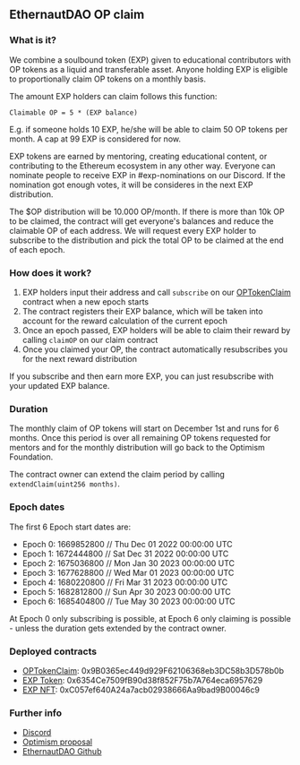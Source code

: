 ## EthernautDAO OP claim

### What is it?

We combine a soulbound token (EXP) given to educational contributors with OP tokens as a liquid and transferable asset. Anyone holding EXP is eligible to proportionally claim OP tokens on a monthly basis. 

The amount EXP holders can claim follows this function:
```
Claimable OP = 5 * (EXP balance)
```
E.g. if someone holds 10 EXP, he/she will be able to claim 50 OP tokens per month. A cap at 99 EXP is considered for now. 

EXP tokens are earned by mentoring, creating educational content, or contributing to the Ethereum ecosystem in any other way. Everyone can nominate people to receive EXP in #exp-nominations on our Discord. If the nomination got enough votes, it will be consideres in the next EXP distribution. 

The $OP distribution will be 10.000 OP/month. If there is more than 10k OP to be claimed, the contract will get everyone's balances and reduce the claimable OP of each address. We will request every EXP holder to subscribe to the distribution and pick the total OP to be claimed at the end of each epoch.  

### How does it work?

1. EXP holders input their address and call `subscribe` on our [OPTokenClaim](https://optimistic.etherscan.io/address/0x9b0365ec449d929f62106368eb3dc58b3d578b0b#writeContract) contract when a new epoch starts
2. The contract registers their EXP balance, which will be taken into account for the reward calculation of the current epoch
3. Once an epoch passed, EXP holders will be able to claim their reward by calling `claimOP` on our claim contract
5. Once you claimed your OP, the contract automatically resubscribes you for the next reward distribution

If you subscribe and then earn more EXP, you can just resubscribe with your updated EXP balance. 

### Duration

The monthly claim of OP tokens will start on December 1st and runs for 6 months. Once this period is over all remaining OP tokens requested for mentors and for the monthly distribution will go back to the Optimism Foundation.

The contract owner can extend the claim period by calling `extendClaim(uint256 months)`.

### Epoch dates

The first 6 Epoch start dates are:

- Epoch 0: 1669852800 // Thu Dec 01 2022 00:00:00 UTC
- Epoch 1: 1672444800 // Sat Dec 31 2022 00:00:00 UTC
- Epoch 2: 1675036800 // Mon Jan 30 2023 00:00:00 UTC
- Epoch 3: 1677628800 // Wed Mar 01 2023 00:00:00 UTC
- Epoch 4: 1680220800 // Fri Mar 31 2023 00:00:00 UTC
- Epoch 5: 1682812800 // Sun Apr 30 2023 00:00:00 UTC
- Epoch 6: 1685404800 // Tue May 30 2023 00:00:00 UTC

At Epoch 0 only subscribing is possible, at Epoch 6 only claiming is possible - unless the duration gets extended by the contract owner.

### Deployed contracts

- [OPTokenClaim](https://optimistic.etherscan.io/address/0x9b0365ec449d929f62106368eb3dc58b3d578b0b#writeContract): 0x9B0365ec449d929F62106368eb3DC58b3D578b0b
- [EXP Token](https://optimistic.etherscan.io/address/0x6354Ce7509fB90d38f852F75b7A764eca6957629): 0x6354Ce7509fB90d38f852F75b7A764eca6957629
- [EXP NFT](https://optimistic.etherscan.io/address/0xC057ef640A24a7acb02938666Aa9bad9B00046c9): 0xC057ef640A24a7acb02938666Aa9bad9B00046c9

### Further info

- [Discord](https://discord.gg/dNmZ7W2y)
- [Optimism proposal](https://gov.optimism.io/t/review-gf-phase-1-proposal-cycle-8-ethernautdao/3800)
- [EthernautDAO Github](https://github.com/ethernautdao)